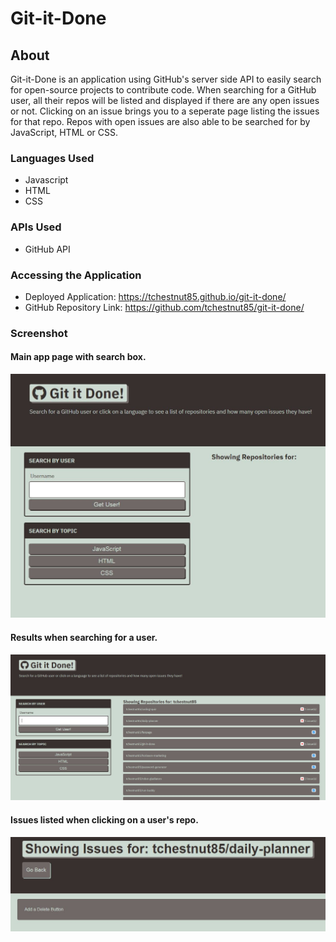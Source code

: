 # Git-it-Done

## About 
Git-it-Done is an application using GitHub's server side API to easily search for open-source projects to contribute code.
When searching for a GitHub user, all their repos will be listed and displayed if there are any open issues or not. Clicking on an issue brings you to a seperate page listing the issues for that repo.
Repos with open issues are also able to be searched for by JavaScript, HTML or CSS.


### Languages Used
* Javascript
* HTML
* CSS

### APIs Used
* GitHub API

### Accessing the Application
* Deployed Application: https://tchestnut85.github.io/git-it-done/
* GitHub Repository Link: https://github.com/tchestnut85/git-it-done/

### Screenshot

#### Main app page with search box.
<img src=./assets/images/screenshot-1.JPG/>

#### Results when searching for a user.
<img src=./assets/images/screenshot-2.JPG/>

#### Issues listed when clicking on a user's repo.
<img src=./assets/images/screenshot-3.JPG/>